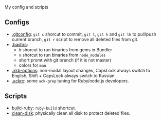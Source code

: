 My config and scripts

## Configs

* [.gitconfig](gitconfig): `git c` shorcut to commit, `git l`, `git h` and
  `git lh` to pull/push current branch, `git r` script to remove all deleted
  files from git.
* [.bashrc](bashrc):
  * `b` shorcut to run binaries from gems in Bundler
  * `n` shorcut to run binaries from `node_modules`
  * short promt with git branch (if it is not master)
  * colors for `man`
* [.xkb-options](xkb-options): non-modal layout changes, CapsLock always switch
  to English, Shift + CapsLock always switch to Russian.
* [.ackrc](ackrc): some `ack-grep` tuning for Ruby/node.js developers.

## Scripts

* [build-ruby](scripts/build-ruby): `ruby-build` shortcut.
* [clean-disk](scripts/clean-disk): physically clean all disk to protect deleted
  files.
